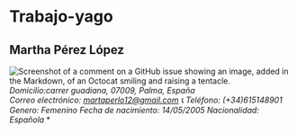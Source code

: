 # Trabajo-yago
## Martha Pérez López
![Screenshot of a comment on a GitHub issue showing an image, added in the Markdown, of an Octocat smiling and raising a tentacle.](https://img.asmedia.epimg.net/resizer/M5CWBbFD5ta2JJp2Ttxg7kF-DDw=/1200x1200/cloudfront-eu-central-1.images.arcpublishing.com/diarioas/DYMI4ZTZNJAYFASLDVXKCY5AGE.jfif)
*Domicilio:carrer guadiana, 07009, Palma, España*    
*Correo electrónico: martaperlo12@gmail.com      :telephone_receiver: Teléfono: (+34)615148901* 
*Genero: Femenino     Fecha de nacimiento: 14/05/2005       Nacionalidad: Española*
*
